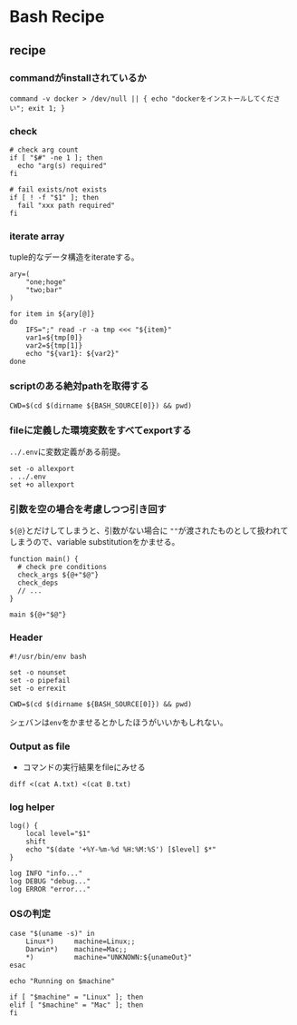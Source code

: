 # Bash Recipe

## recipe

### commandがinstallされているか

```
command -v docker > /dev/null || { echo "dockerをインストールしてください"; exit 1; }
```

### check

```shell
# check arg count
if [ "$#" -ne 1 ]; then
  echo "arg(s) required"
fi

# fail exists/not exists
if [ ! -f "$1" ]; then
  fail "xxx path required"
fi
```

### iterate array

tuple的なデータ構造をiterateする。

```shell
ary=(
    "one;hoge"
    "two;bar"
)

for item in ${ary[@]}
do
    IFS=";" read -r -a tmp <<< "${item}"
    var1=${tmp[0]}
    var2=${tmp[1]}
    echo "${var1}: ${var2}"
done
```

### scriptのある絶対pathを取得する

```shell
CWD=$(cd $(dirname ${BASH_SOURCE[0]}) && pwd)
```

### fileに定義した環境変数をすべてexportする

`../.env`に変数定義がある前提。

```shell
set -o allexport 
. ../.env 
set +o allexport
```

### 引数を空の場合を考慮しつつ引き回す

`${@}`とだけしてしまうと、引数がない場合に `""`が渡されたものとして扱われてしまうので、variable substitutionをかませる。

```shell
function main() {
  # check pre conditions
  check_args ${@+"$@"}
  check_deps
  // ...
}

main ${@+"$@"}
```

### Header

```shell
#!/usr/bin/env bash

set -o nounset
set -o pipefail
set -o errexit

CWD=$(cd $(dirname ${BASH_SOURCE[0]}) && pwd)
```

シェバンは`env`をかませるとかしたほうがいいかもしれない。


### Output as file

* コマンドの実行結果をfileにみせる

```shell
diff <(cat A.txt) <(cat B.txt)
```


### log helper

```shell
log() {
    local level="$1"
    shift
    echo "$(date '+%Y-%m-%d %H:%M:%S') [$level] $*"
}

log INFO "info..."
log DEBUG "debug..."
log ERROR "error..."
```

### OSの判定

```shell
case "$(uname -s)" in
    Linux*)     machine=Linux;;
    Darwin*)    machine=Mac;;
    *)          machine="UNKNOWN:${unameOut}"
esac

echo "Running on $machine"

if [ "$machine" = "Linux" ]; then
elif [ "$machine" = "Mac" ]; then
fi
```
